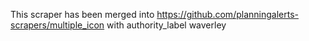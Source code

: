 This scraper has been merged into https://github.com/planningalerts-scrapers/multiple_icon
with authority_label waverley
